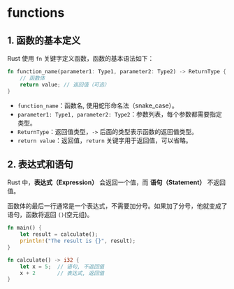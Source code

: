 # functions

## 1. 函数的基本定义

Rust 使用 `fn` 关键字定义函数，函数的基本语法如下：

```rust
fn function_name(parameter1: Type1, parameter2: Type2) -> ReturnType {
    // 函数体
    return value; // 返回值（可选）
}
```

- `function_name`：函数名, 使用蛇形命名法（snake_case）。
- `parameter1: Type1, parameter2: Type2`：参数列表，每个参数都需要指定类型。
- `ReturnType`：返回值类型，`->` 后面的类型表示函数的返回值类型。
- `return value`：返回值，`return` 关键字用于返回值，可以省略。

## 2. 表达式和语句

Rust 中，**表达式（Expression）** 会返回一个值，而 **语句（Statement）** 不返回值。

函数体的最后一行通常是一个表达式，不需要加分号。如果加了分号，他就变成了语句，函数将返回 `()`(空元组)。

```rust
fn main() {
    let result = calculate();
    println!("The result is {}", result);
}

fn calculate() -> i32 {
    let x = 5;  // 语句, 不返回值
    x + 2       // 表达式, 返回值
}
```

